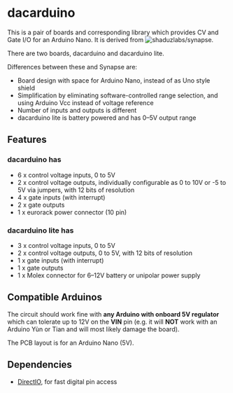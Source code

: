 # dacarduino

This is a pair of boards and corresponding library which provides CV and Gate I/O for an Arduino Nano. It is derived from ![shaduzlabs/synapse](https://github.com/shaduzlabs/synapse).

There are two boards, dacarduino and dacarduino lite.

Differences between these and Synapse are:

- Board design with space for Arduino Nano, instead of as Uno style shield
- Simplification by eliminating software-controlled range selection, and using Arduino Vcc instead of voltage reference
- Number of inputs and outputs is different
- dacarduino lite is battery powered and has 0–5V output range

## Features
### dacarduino has
- 6 x control voltage inputs, 0 to 5V
- 2 x control voltage outputs, individually configurable as 0 to 10V or -5 to 5V via jumpers, with 12 bits of resolution
- 4 x gate inputs (with interrupt)
- 2 x gate outputs
- 1 x eurorack power connector (10 pin)

### dacarduino lite has
- 3 x control voltage inputs, 0 to 5V
- 2 x control voltage outputs, 0 to 5V, with 12 bits of resolution
- 1 x gate inputs (with interrupt)
- 1 x gate outputs
- 1 x Molex connector for 6–12V battery or unipolar power supply

## Compatible Arduinos
The circuit should work fine with **any Arduino with onboard 5V regulator** which can tolerate up to 12V on the **VIN** pin (e.g. it will **NOT** work with an Arduino Yùn or Tian and will most likely damage the board).

The PCB layout is for an Arduino Nano (5V).

## Dependencies
- [DirectIO](https://github.com/mmarchetti/DirectIO), for fast digital pin access
